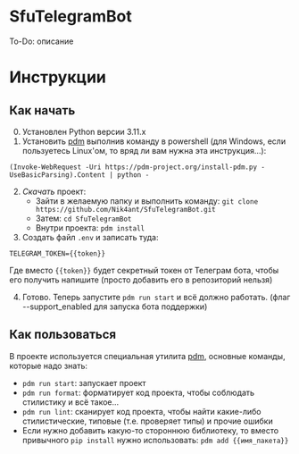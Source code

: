 # SfuTelegramBot
To-Do: описание

# Инструкции
## Как начать
0) Установлен Python версии 3.11.x
1) Установить [pdm](https://github.com/pdm-project/pdm?tab=readme-ov-file#installation)
выполнив команду в powershell (для Windows, если пользуетесь Linux'ом, то вряд ли вам нужна эта инструкция...): 
```
(Invoke-WebRequest -Uri https://pdm-project.org/install-pdm.py -UseBasicParsing).Content | python -
```
2) *Скачать* проект:
   - Зайти в желаемую папку и выполнить команду: ```git clone https://github.com/Nik4ant/SfuTelegramBot.git```
   - Затем: `cd SfuTelegramBot`
   - Внутри проекта: `pdm install`
3) Создать файл `.env` и записать туда: 
```
TELEGRAM_TOKEN={{token}}
```
Где вместо `{{token}}` будет секретный токен от Телеграм бота, чтобы его получить напишите (просто добавить его в репозиторий нельзя)

4) Готово. Теперь запустите `pdm run start` и всё должно работать. (флаг --support_enabled для запуска бота поддержки)

## Как пользоваться
В проекте используется специальная утилита [pdm](https://pdm-project.org/latest/), основные команды, которые надо знать:
- `pdm run start`: запускает проект
- `pdm run format`: форматирует код проекта, чтобы соблюдать стилистику и всё такое...
- `pdm run lint`: сканирует код проекта, чтобы найти какие-либо стилистические, типовые (т.е. проверяет типы) и прочие ошибки
- Если нужно добавить какую-то стороннюю библиотеку, то вместо привычного `pip install` нужно использовать: `pdm add {{имя_пакета}}`
